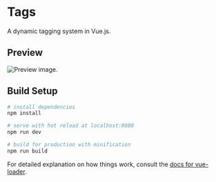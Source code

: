 # Tags
 A dynamic tagging system in Vue.js.

## Preview
![Preview image.](https://github.com/zanadaniel/tags/blob/master/src/assets/image.png "Preview image")

## Build Setup
``` bash
# install dependencies
npm install

# serve with hot reload at localhost:8080
npm run dev

# build for production with minification
npm run build
```

For detailed explanation on how things work, consult the [docs for vue-loader](http://vuejs.github.io/vue-loader).